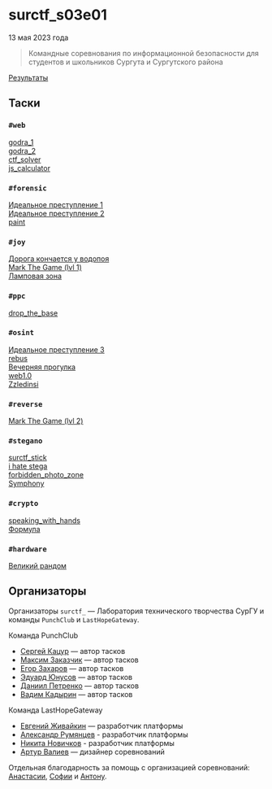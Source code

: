 # surctf_s03e01

13 мая 2023 года

>Командные соревнования по информационной безопасности для студентов и школьников Сургута и Сургутского района

[Результаты](SCOREBOARD.md)

## Таски

### `#web`
[godra_1](tasks/web/godra_1)  
[godra_2](tasks/web/godra_2)  
[ctf_solver](tasks/web/ctf_solver)  
[js_calculator](tasks/web/js_calculator)  

### `#forensic`
[Идеальное преступление 1](tasks/forensic/Идеальное%20преступление%201)  
[Идеальное преступление 2](tasks/forensic/Идеальное%20преступление%202)  
[paint](tasks/forensic/paint)  

### `#joy`
[Дорога кончается у водопоя](tasks/joy/Дорога%20кончается%20у%20водопоя)  
[Mark The Game (lvl 1)](tasks/joy/Mark%20The%20Game%20(lvl%201))  
[Ламповая зона](tasks/joy/Ламповая%20зона)  

### `#ppc`
[drop_the_base](tasks/ppc/drop_the_base)  

### `#osint`
[Идеальное преступление 3](tasks/osint/Идеальное%20преступление%203)  
[rebus](tasks/osint/rebus)  
[Вечерняя прогулка](tasks/osint/Вечерняя%20прогулка)  
[web1.0](tasks/osint/web1.0)  
[Zzledinsi](tasks/osint/Zzledinsi)  

### `#reverse`
[Mark The Game (lvl 2)](tasks/reverse/Mark%20The%20Game%20(lvl%202))  

### `#stegano`
[surctf_stick](tasks/stegano/surctf_stick)  
[i hate stega](tasks/stegano/i%20hate%20stega)  
[forbidden_photo_zone](tasks/stegano/forbidden_photo_zone)  
[Symphony](tasks/stegano/Symphony)  

### `#crypto`
[speaking_with_hands](tasks/crypto/speaking_with_hands)  
[Формула](tasks/crypto/Формула)  

### `#hardware`
[Великий рандом](tasks/hardware/Великий%20рандом)  


## Организаторы

Организаторы `surctf_` — Лаборатория технического творчества СурГУ и команды `PunchClub` и `LastHopeGateway`.

Команда PunchClub

* [Сергей Кацур](https://github.com/richkats) — автор тасков
* [Максим Заказчик](https://github.com/s4lat) — автор тасков  
* [Егор Захаров](https://github.com/pigadoor) — автор тасков  
* [Эдуард Юнусов](https://github.com/Killllero0) — автор тасков  
* [Даниил Петренко](https://github.com/bendermachine) — автор тасков
* [Вадим Кадырин](https://github.com/galaxyshad) — автор тасков  

Команда LastHopeGateway

* [Евгений Живайкин](https://github.com/EZhivaikin) — разработчик платформы
* [Александр Румянцев](https://github.com/awakentrue) - разработчик платформы
* [Никита Новичков](https://github.com/and00re) - разработчик платформы
* [Артур Валиев](https://github.com/h0pedev) — дизайнер соревнований

Отдельная благодарность за помощь с организацией соревнований: [Анастасии](https://t.me/ptitsa_petritsa), [Софии](https://t.me/LegalnotSophie) и [Антону](https://t.me/Antoha243).
